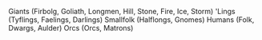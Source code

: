 
Giants (Firbolg, Goliath, Longmen, Hill, Stone, Fire, Ice, Storm)
'Lings (Tyflings, Faelings, Darlings)
Smallfolk (Halflongs, Gnomes)
Humans (Folk, Dwargs, Aulder)
Orcs (Orcs, Matrons)
